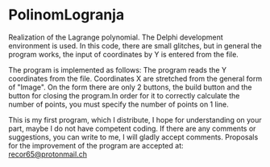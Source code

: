 # PolinomLogranja
Realization of the Lagrange polynomial. The Delphi development environment is used. In this code, there are small glitches, but in general the program works, the input of coordinates by Y is entered from the file.

The program is implemented as follows: The program reads the Y coordinates from the file. Coordinates X are stretched from the general form of "Image". On the form there are only 2 buttons, the build button and the button for closing the program.In order for it to correctly calculate the number of points, you must specify the number of points on 1 line.

This is my first program, which I distribute, I hope for understanding on your part, maybe I do not have competent coding. If there are any comments or suggestions, you can write to me, I will gladly accept comments.
Proposals for the improvement of the program are accepted at: recor65@protonmail.ch
